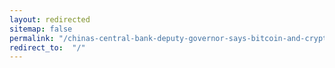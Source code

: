 ```yaml
---
layout: redirected
sitemap: false
permalink: "/chinas-central-bank-deputy-governor-says-bitcoin-and-crypto-are-investment-options/"
redirect_to:  "/"
---
```

